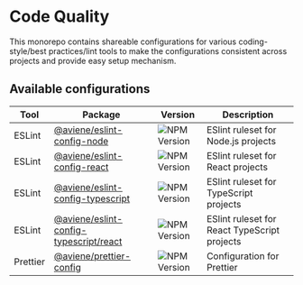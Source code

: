# Code Quality

This monorepo contains shareable configurations for various coding-style/best practices/lint tools to make the configurations consistent across projects and provide easy setup mechanism.

## Available configurations

| Tool     | Package                                                                                                                               | Version                                                                        | Description                                  |
| -------- | ------------------------------------------------------------------------------------------------------------------------------------- | ------------------------------------------------------------------------------ | -------------------------------------------- |
| ESLint   | [@aviene/eslint-config-node](https://github.com/stefan-karlsson/code-quality/blob/main/packages/eslint-config-node)                   | ![NPM Version](https://img.shields.io/npm/v/@aviene/eslint-config-node)       | ESlint ruleset for Node.js projects          |
| ESLint   | [@aviene/eslint-config-react](https://github.com/stefan-karlsson/code-quality/blob/main/packages/eslint-config-react)                 | ![NPM Version](https://img.shields.io/npm/v/@aviene/eslint-config-react)      | ESlint ruleset for React projects            |
| ESLint   | [@aviene/eslint-config-typescript](https://github.com/stefan-karlsson/code-quality/blob/main/packages/eslint-config-typescript)       | ![NPM Version](https://img.shields.io/npm/v/@aviene/eslint-config-typescript) | ESlint ruleset for TypeScript projects       |
| ESLint   | [@aviene/eslint-config-typescript/react](https://github.com/stefan-karlsson/code-quality/blob/main/packages/eslint-config-typescript) | ![NPM Version](https://img.shields.io/npm/v/@aviene/eslint-config-typescript) | ESlint ruleset for React TypeScript projects |
| Prettier | [@aviene/prettier-config](https://github.com/stefan-karlsson/code-quality/blob/main/packages/prettier-config)                         | ![NPM Version](https://img.shields.io/npm/v/@aviene/prettier-config)          | Configuration for Prettier                   |
